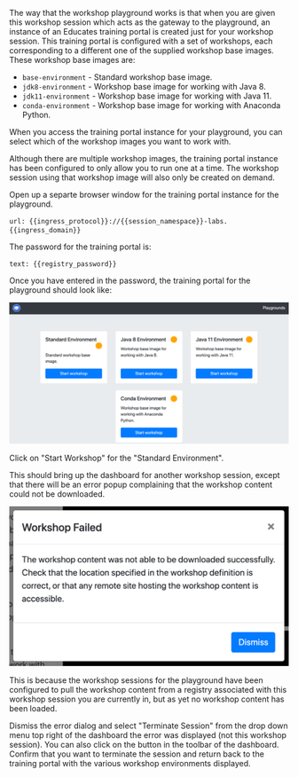 The way that the workshop playground works is that when you are given this workshop session which acts as the gateway to the playground, an instance of an Educates training portal is created just for your workshop session. This training portal is configured with a set of workshops, each corresponding to a different one of the supplied workshop base images. These workshop base images are:

* ``base-environment`` - Standard workshop base image.
* ``jdk8-environment`` - Workshop base image for working with Java 8.
* ``jdk11-environment`` - Workshop base image for working with Java 11.
* ``conda-environment`` - Workshop base image for working with Anaconda Python.

When you access the training portal instance for your playground, you can select which of the workshop images you want to work with.

Although there are multiple workshop images, the training portal instance has been configured to only allow you to run one at a time. The workshop session using that workshop image will also only be created on demand.

Open up a separte browser window for the training portal instance for the playground.

```dashboard:open-url
url: {{ingress_protocol}}://{{session_namespace}}-labs.{{ingress_domain}}
```

The password for the training portal is:

```workshop:copy
text: {{registry_password}}
```

Once you have entered in the password, the training portal for the playground should look like:

![](workshop-playground-environments.png)

Click on "Start Workshop" for the "Standard Environment".

This should bring up the dashboard for another workshop session, except that there will be an error popup complaining that the workshop content could not be downloaded.

![](no-workshop-content-found.png)

This is because the workshop sessions for the playground have been configured to pull the workshop content from a registry associated with this workshop session you are currently in, but as yet no workshop content has been loaded.

Dismiss the error dialog and select "Terminate Session" from the drop down menu top right of the dashboard the error was displayed (not this workshop session). You can also click on the <span class="fa fa-sign-out-alt"></span> button in the toolbar of the dashboard. Confirm that you want to terminate the session and return back to the training portal with the various workshop environments displayed.
